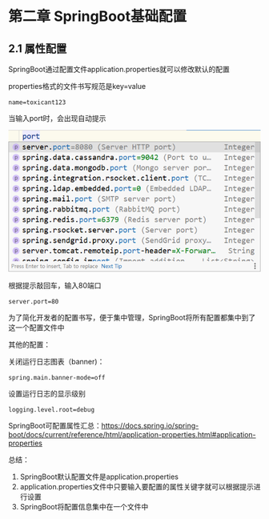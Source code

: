 # 第二章 SpringBoot基础配置

## 2.1 属性配置

SpringBoot通过配置文件application.properties就可以修改默认的配置

properties格式的文件书写规范是key=value

```properties
name=toxicant123
```

当输入port时，会出现自动提示

![img.png](img.png)

根据提示敲回车，输入80端口

```properties
server.port=80
```

为了简化开发者的配置书写，便于集中管理，SpringBoot将所有配置都集中到了这一个配置文件中

其他的配置：

关闭运行日志图表（banner)：

```properties
spring.main.banner-mode=off
```

设置运行日志的显示级别

```properties
logging.level.root=debug
```

SpringBoot可配置属性汇总：https://docs.spring.io/spring-boot/docs/current/reference/html/application-properties.html#application-properties

总结：

1. SpringBoot默认配置文件是application.properties
2. application.properties文件中只要输入要配置的属性关键字就可以根据提示进行设置
3. SpringBoot将配置信息集中在一个文件中



